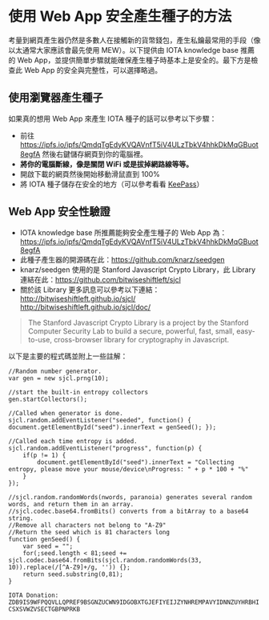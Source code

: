 # 使用 Web App 安全產生種子的方法
考量到網頁產生器仍然是多數人在接觸新的貨幣錢包，產生私鑰最常用的手段（像以太通常大家應該會最先使用 MEW）。以下提供由 IOTA knowledge base 推薦的 Web App，並提供簡單步驟就能確保產生種子時基本上是安全的。最下方是檢查此 Web App 的安全與完整性，可以選擇略過。

使用瀏覽器產生種子
---
如果真的想用 Web App 來產生 IOTA 種子的話可以參考以下步驟：
- 前往 https://ipfs.io/ipfs/QmdqTgEdyKVQAVnfT5iV4ULzTbkV4hhkDkMqGBuot8egfA 然後右鍵儲存網頁到你的電腦裡。
- **將你的電腦斷線，像是關閉 WiFi 或是拔掉網路線等等。**
- 開啟下載的網頁然後開始移動滑鼠直到 100%
- 將 IOTA 種子儲存在安全的地方（可以參考看看 [KeePass](https://hackmd.io/s/BJu5FZVBf)）

Web App 安全性驗證
---
- IOTA knowledge base 所推薦能夠安全產生種子的 Web App 為： https://ipfs.io/ipfs/QmdqTgEdyKVQAVnfT5iV4ULzTbkV4hhkDkMqGBuot8egfA
- 此種子產生器的開源碼在此：https://github.com/knarz/seedgen
- knarz/seedgen 使用的是 Stanford Javascript Crypto Library，此 Library 連結在此：https://github.com/bitwiseshiftleft/sjcl
- 關於該 Library 更多訊息可以參考以下連結：
http://bitwiseshiftleft.github.io/sjcl/ 
http://bitwiseshiftleft.github.io/sjcl/doc/

> The Stanford Javascript Crypto Library is a project by the Stanford Computer Security Lab to build a secure, powerful, fast, small, easy-to-use, cross-browser library for cryptography in Javascript.

以下是主要的程式碼並附上一些註解：
```
//Random number generator.
var gen = new sjcl.prng(10);

//start the built-in entropy collectors
gen.startCollectors();

//Called when generator is done.
sjcl.random.addEventListener("seeded", function() { document.getElementById("seed").innerText = genSeed(); });

//Called each time entropy is added.
sjcl.random.addEventListener("progress", function(p) { 
    if(p != 1) {
        document.getElementById("seed").innerText = "Collecting entropy, please move your mouse/device\nProgress: " + p * 100 + "%"
    }
});
			
//sjcl.random.randomWords(nwords, paranoia) generates several random words, and return them in an array.
//sjcl.codec.base64.fromBits() converts from a bitArray to a base64 string.
//Remove all characters not belong to "A-Z9"
//Return the seed which is 81 characters long
function genSeed() {
    var seed = "";
    for(;seed.length < 81;seed += sjcl.codec.base64.fromBits(sjcl.random.randomWords(33, 10)).replace(/[^A-Z9]+/g, '')) {};
    return seed.substring(0,81);
}
```

`IOTA Donation:
ZDB9IS9WFPQQVLLQPREF9BSGNZUCWN9IDGOBXTGJEFIYEIJZYNHREMPAVYIDNNZUYHRBHICSXSVWZVSECTGBPNPRKB`
